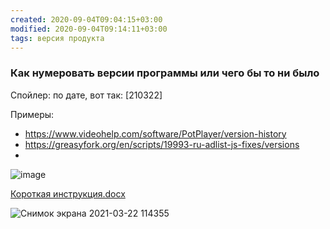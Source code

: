 ```yaml
---
created: 2020-09-04T09:04:15+03:00
modified: 2020-09-04T09:14:11+03:00
tags: версия продукта
---
```


### Как нумеровать версии программы или чего бы то ни было
Спойлер: по дате, вот так: [210322]

Примеры: 
* <https://www.videohelp.com/software/PotPlayer/version-history>
* <https://greasyfork.org/en/scripts/19993-ru-adlist-js-fixes/versions>
* <microsoft windows>

![image](https://user-images.githubusercontent.com/17731587/111970196-b43d2180-8b03-11eb-8c9e-34381ab33db1.png)


[Короткая инструкция.docx](https://github.com/Feelcame/linker.pp.ua/files/6181045/default.docx)


![Снимок экрана 2021-03-22 114355](https://user-images.githubusercontent.com/17731587/111970412-ecdcfb00-8b03-11eb-8515-ace85daad398.jpg)

